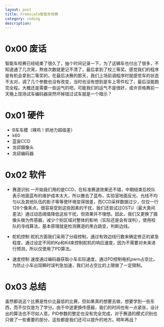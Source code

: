 ```yaml
---
layout: post
title: Freescale智能车校赛
category: coding
description: 
---
```


# 0x00 废话
智能车校赛已经结束了很久了，抽个时间记录一下，为了这辆车也付出了很多，不知道通了几次宵，熬夜次数就更记不清了，最后拿到了校三等奖。感觉我们的程序是有机会拿到二等奖的，在最后决赛的那天，我们上场前调程序时就感觉车的状态不太对，调了几个参数也没有改变，当时也没有想到是车上零件松了，最后没能跑完全程。大概还是需要一些运气的吧，可能我们的运气不是很好，或许资格赛前一天晚上现场试车编码器突然坏掉错过试车就是一个暗示？

# 0x01 硬件
- B车车模（辣鸡！抓地力超级差）
- k60
- 蓝宙CCD
- 龙邱摄像头
- 龙邱编码器

# 0x02 软件
- 赛道识别
一开始我们用的是CCD，在标准赛道效果还不错，中期结束后校队表示地面蓝布的维护成本太大，所以撤去了蓝布，实验室地面反光、光线不均匀以及其他队伍的影子等等使环境变得很差，而CCD采样数据过少，仅仅一行128个像素点，很容易受到这些因素的干扰，我们还尝试过OSTU（最大类间差法）通过动态阈值降低这些干扰，但效果并不理想。因此，我们又更换了摄像头做为传感器，减少个别区域对整体的影响（实际还是会有误判），使用校队的寻线算法，基本原理就是检测赛道的黑白跳变，判断边线。

- 舵机控制
舵机方面我们采用了分级控制，通过有效边线行数来确定修正的紧急程度，通过设定不同的Kp和Kd来控制舵机的响应速度，因为不需要对未来进行预测，所以仅使用了PD算法。

- 速度控制
速度通过编码器获取小车实际速度，通过PD控制电机pwm占空比，为防止小车出现瞬时误判急加速，我们对占空比的上限做了一定限制。

# 0x03 总结
虽然都说这个比赛是性价比最低的比赛，但如果真的想要去做，想要学到一些东西，而不仅仅是为了学分。由于中途更换传感器，我们的时间也有一点紧张，设计出的算法也不尽如人意，PID参数的整定也没有完全完成，对于赛道的模式识别也只做了一些重要的部分，这些都是我们还可以提升的地方。明年再战？